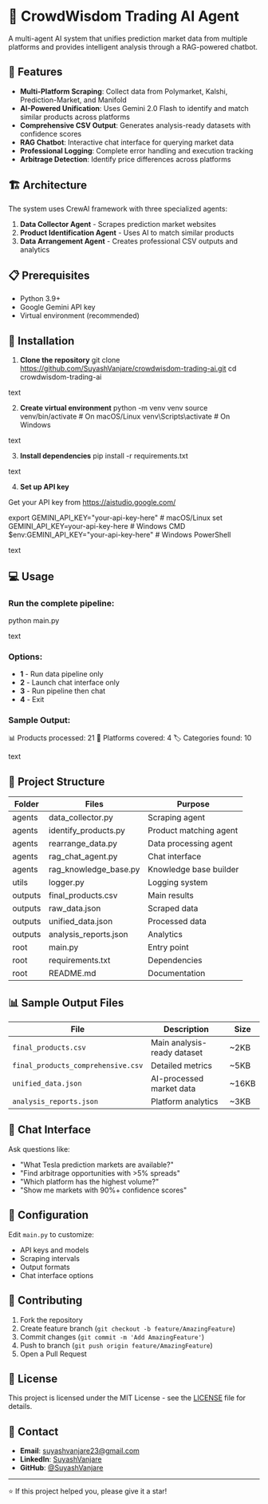 # 🎯 CrowdWisdom Trading AI Agent

A multi-agent AI system that unifies prediction market data from multiple platforms and provides intelligent analysis through a RAG-powered chatbot.

## 🌟 Features

- **Multi-Platform Scraping**: Collect data from Polymarket, Kalshi, Prediction-Market, and Manifold
- **AI-Powered Unification**: Uses Gemini 2.0 Flash to identify and match similar products across platforms
- **Comprehensive CSV Output**: Generates analysis-ready datasets with confidence scores
- **RAG Chatbot**: Interactive chat interface for querying market data
- **Professional Logging**: Complete error handling and execution tracking
- **Arbitrage Detection**: Identify price differences across platforms

## 🏗️ Architecture

The system uses CrewAI framework with three specialized agents:

1. **Data Collector Agent** - Scrapes prediction market websites
2. **Product Identification Agent** - Uses AI to match similar products 
3. **Data Arrangement Agent** - Creates professional CSV outputs and analytics

## 📋 Prerequisites

- Python 3.9+
- Google Gemini API key
- Virtual environment (recommended)

## 🚀 Installation

1. **Clone the repository**
git clone https://github.com/SuyashVanjare/crowdwisdom-trading-ai.git
cd crowdwisdom-trading-ai

text

2. **Create virtual environment**
python -m venv venv
source venv/bin/activate # On macOS/Linux
venv\Scripts\activate # On Windows

text

3. **Install dependencies**
pip install -r requirements.txt

text

4. **Set up API key**

Get your API key from https://aistudio.google.com/

export GEMINI_API_KEY="your-api-key-here" # macOS/Linux
set GEMINI_API_KEY=your-api-key-here # Windows CMD
$env:GEMINI_API_KEY="your-api-key-here" # Windows PowerShell

text

## 💻 Usage

### Run the complete pipeline:
python main.py

text

### Options:
- **1** - Run data pipeline only
- **2** - Launch chat interface only  
- **3** - Run pipeline then chat
- **4** - Exit

### Sample Output:
📊 Products processed: 21
🔗 Platforms covered: 4
🏷️ Categories found: 10

text

## 📁 Project Structure

| Folder | Files | Purpose |
|--------|-------|---------|
| agents | data_collector.py | Scraping agent |
| agents | identify_products.py | Product matching agent |
| agents | rearrange_data.py | Data processing agent |
| agents | rag_chat_agent.py | Chat interface |
| agents | rag_knowledge_base.py | Knowledge base builder |
| utils | logger.py | Logging system |
| outputs | final_products.csv | Main results |
| outputs | raw_data.json | Scraped data |
| outputs | unified_data.json | Processed data |
| outputs | analysis_reports.json | Analytics |
| root | main.py | Entry point |
| root | requirements.txt | Dependencies |
| root | README.md | Documentation |


## 📊 Sample Output Files

| File | Description | Size |
|------|-------------|------|
| `final_products.csv` | Main analysis-ready dataset | ~2KB |
| `final_products_comprehensive.csv` | Detailed metrics | ~5KB |
| `unified_data.json` | AI-processed market data | ~16KB |
| `analysis_reports.json` | Platform analytics | ~3KB |

## 🤖 Chat Interface

Ask questions like:
- "What Tesla prediction markets are available?"
- "Find arbitrage opportunities with >5% spreads"
- "Which platform has the highest volume?"
- "Show me markets with 90%+ confidence scores"

## 🔧 Configuration

Edit `main.py` to customize:
- API keys and models
- Scraping intervals
- Output formats
- Chat interface options

## 🤝 Contributing

1. Fork the repository
2. Create feature branch (`git checkout -b feature/AmazingFeature`)
3. Commit changes (`git commit -m 'Add AmazingFeature'`)
4. Push to branch (`git push origin feature/AmazingFeature`)
5. Open a Pull Request

## 📝 License

This project is licensed under the MIT License - see the [LICENSE](LICENSE) file for details.

## 📧 Contact

- **Email**: suyashvanjare23@gmail.com
- **LinkedIn**: [SuyashVanjare](https://www.linkedin.com/in/suyash-vanjare-7a97b0338/)
- **GitHub**: [@SuyashVanjare](https://github.com/SuyashVanjare)

---

⭐ If this project helped you, please give it a star!
